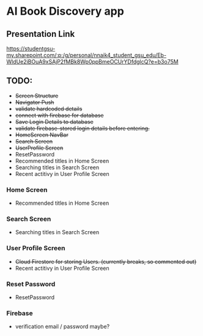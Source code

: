 # AI Book Discovery app
## Presentation Link
https://studentgsu-my.sharepoint.com/:p:/g/personal/nnaik4_student_gsu_edu/Eb-WldUe2iBOuA9xSAjP2fMBk8Wp0ppBmeOCUrYDfdglcQ?e=b3o75M

## TODO:
- ~~Screen Structure~~
- ~~Navigator Push~~
- ~~validate hardcoded details~~
- ~~connect with firebase for database~~
- ~~Save Login Details to database~~
- ~~validate firebase-stored login details before entering.~~
- ~~HomeScreen NavBar~~
- ~~Search Screen~~
- ~~UserProfile Screen~~
- ResetPassword
- Recommended titles in Home Screen
- Searching titles in Search Screen
- Recent actitivy in User Profile Screen

### Home Screen
- Recommended titles in Home Screen

### Search Screen
- Searching titles in Search Screen

### User Profile Screen
- ~~Cloud Firestore for storing Users. (currently breaks, so commented out)~~
- Recent actitivy in User Profile Screen

### Reset Password
- ResetPassword

### Firebase
- verification email / password maybe?
